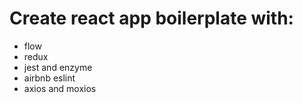 # Create react app boilerplate with:
- flow
- redux
- jest and enzyme
- airbnb eslint
- axios and moxios